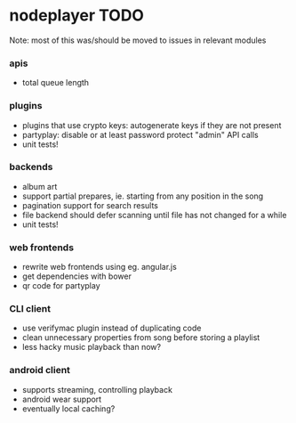 nodeplayer TODO
===============

Note: most of this was/should be moved to issues in relevant modules

### apis
- total queue length

### plugins
- plugins that use crypto keys: autogenerate keys if they are not present
- partyplay: disable or at least password protect "admin" API calls
- unit tests!

### backends
- album art
- support partial prepares, ie. starting from any position in the song
- pagination support for search results
- file backend should defer scanning until file has not changed for a while
- unit tests!

### web frontends
- rewrite web frontends using eg. angular.js
- get dependencies with bower
- qr code for partyplay

### CLI client
- use verifymac plugin instead of duplicating code
- clean unnecessary properties from song before storing a playlist
- less hacky music playback than now?

### android client
- supports streaming, controlling playback
- android wear support
- eventually local caching?

